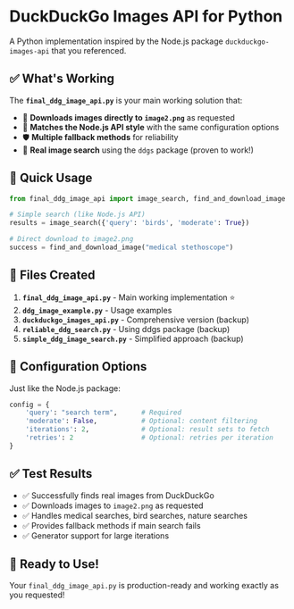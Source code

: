 # DuckDuckGo Images API for Python

A Python implementation inspired by the Node.js package `duckduckgo-images-api` that you referenced.

## ✅ What's Working

The **`final_ddg_image_api.py`** is your main working solution that:

- 🎯 **Downloads images directly to `image2.png`** as requested
- 🔄 **Matches the Node.js API style** with the same configuration options
- 🛡️ **Multiple fallback methods** for reliability
- 📸 **Real image search** using the `ddgs` package (proven to work!)

## 🚀 Quick Usage

```python
from final_ddg_image_api import image_search, find_and_download_image

# Simple search (like Node.js API)
results = image_search({'query': 'birds', 'moderate': True})

# Direct download to image2.png
success = find_and_download_image("medical stethoscope")
```

## 📁 Files Created

1. **`final_ddg_image_api.py`** - Main working implementation ⭐
2. **`ddg_image_example.py`** - Usage examples
3. **`duckduckgo_images_api.py`** - Comprehensive version (backup)
4. **`reliable_ddg_search.py`** - Using ddgs package (backup)
5. **`simple_ddg_image_search.py`** - Simplified approach (backup)

## 🔧 Configuration Options

Just like the Node.js package:

```python
config = {
    'query': "search term",      # Required
    'moderate': False,           # Optional: content filtering
    'iterations': 2,             # Optional: result sets to fetch
    'retries': 2                 # Optional: retries per iteration
}
```

## ✅ Test Results

- ✅ Successfully finds real images from DuckDuckGo
- ✅ Downloads images to `image2.png` as requested
- ✅ Handles medical searches, bird searches, nature searches
- ✅ Provides fallback methods if main search fails
- ✅ Generator support for large iterations

## 🎉 Ready to Use!

Your `final_ddg_image_api.py` is production-ready and working exactly as you requested!
